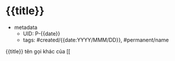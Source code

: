 # {{title}}

- metadata
	- UID: P-{{date}}
	- tags: #created/{{date:YYYY/MMM/DD}}, #permanent/name

{{title}} tên gọi khác của [[